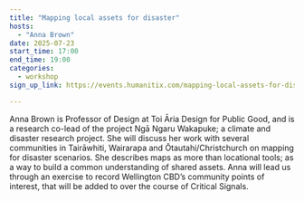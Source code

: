 ```yaml
---
title: "Mapping local assets for disaster"
hosts:
  - "Anna Brown"
date: 2025-07-23
start_time: 17:00
end_time: 19:00
categories:
  - workshop
sign_up_link: https://events.humanitix.com/mapping-local-assets-for-disaster/tickets

---
```


Anna Brown is Professor of Design at Toi Āria Design for Public Good, and is a
research co-lead of the project Ngā Ngaru Wakapuke; a climate and disaster
research project. She will discuss her work with several communities in
Tairāwhiti, Wairarapa and Ōtautahi/Christchurch on mapping for disaster
scenarios. She describes maps as more than locational tools; as a way to build
a common understanding of shared assets. Anna will lead us through an exercise
to record Wellington CBD’s community points of interest, that will be added to
over the course of Critical Signals.

